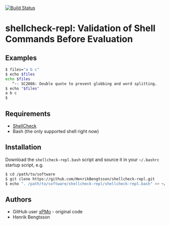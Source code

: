 [![Build Status](https://travis-ci.org/HenrikBengtsson/shellcheck-repl.svg?branch=master)](https://travis-ci.org/HenrikBengtsson/shellcheck-repl)

# shellcheck-repl: Validation of Shell Commands Before Evaluation


## Examples

```sh
$ files="a b c"
$ echo $files
echo $files
   ^-- SC2086: Double quote to prevent globbing and word splitting.
$ echo "$files"
a b c
$
```


## Requirements

* [ShellCheck](https://github.com/koalaman/shellcheck)
* Bash (the only supported shell right now)


## Installation

Download the `shellcheck-repl.bash` script and source it in your `~/.bashrc` startup script, e.g.

```sh
$ cd /path/to/software
$ git clone https://github.com/HenrikBengtsson/shellcheck-repl.git
$ echo ". /path/to/software/shellcheck-repl/shellcheck-repl.bash" >> ~/.bashrc
```


## Authors

* GitHub user [xPMo](https://github.com/xPMo) - original code
* Henrik Bengtsson
